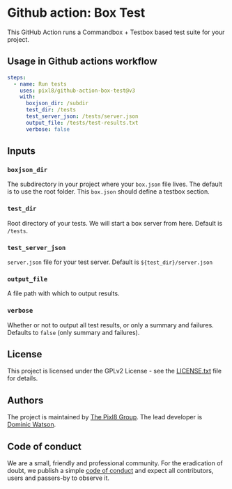 # Github action: Box Test

This GitHub Action runs a Commandbox + Testbox based test suite for your project.

## Usage in Github actions workflow

```yml
steps:
  - name: Run tests
    uses: pixl8/github-action-box-test@v3
    with:
      boxjson_dir: /subdir
      test_dir: /tests
      test_server_json: /tests/server.json
      output_file: /tests/test-results.txt
      verbose: false
```

## Inputs

### `boxjson_dir`

The subdirectory in your project where your `box.json` file lives. The default is to use the root folder. This `box.json` should define a testbox section.

### `test_dir`

Root directory of your tests. We will start a box server from here. Default is `/tests`.

### `test_server_json`

`server.json` file for your test server. Default is `${test_dir}/server.json`


### `output_file`

A file path with which to output results.


### `verbose`

Whether or not to output all test results, or only a summary and failures. Defaults to `false` (only summary and failures).


## License

This project is licensed under the GPLv2 License - see the [LICENSE.txt](https://github.com/pixl8/github-action-box-install/blob/stable/LICENSE.txt) file for details.

## Authors

The project is maintained by [The Pixl8 Group](https://www.pixl8.co.uk). The lead developer is [Dominic Watson](https://github.com/DominicWatson).

## Code of conduct

We are a small, friendly and professional community. For the eradication of doubt, we publish a simple
 [code of conduct](https://github.com/pixl8/github-action-box-install/blob/stable/CODE_OF_CONDUCT.md) and expect all contributors, users and passers-by to observe it.
